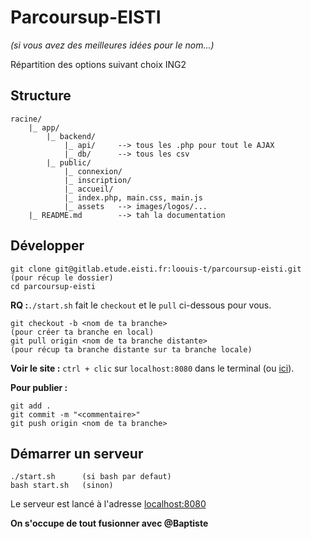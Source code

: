 # Parcoursup-EISTI

*(si vous avez des meilleures idées pour le nom...)*

Répartition des options suivant choix ING2

## Structure

```
racine/
    |_ app/
        |_ backend/
            |_ api/     --> tous les .php pour tout le AJAX
            |_ db/      --> tous les csv
        |_ public/
            |_ connexion/
            |_ inscription/
            |_ accueil/
            |_ index.php, main.css, main.js
            |_ assets   --> images/logos/...
    |_ README.md        --> tah la documentation
```



## Développer

```
git clone git@gitlab.etude.eisti.fr:loouis-t/parcoursup-eisti.git   (pour récup le dossier)
cd parcoursup-eisti
```

**RQ :**```./start.sh``` fait le ```checkout``` et le ```pull``` ci-dessous pour vous.

```
git checkout -b <nom de ta branche>                                 (pour créer ta branche en local)
git pull origin <nom de ta branche distante>                        (pour récup ta branche distante sur ta branche locale)
```

**Voir le site :** ```ctrl + clic``` sur ```localhost:8080``` dans le terminal (ou [ici](http://localhost:8080)).

**Pour publier :**

```
git add .
git commit -m "<commentaire>"
git push origin <nom de ta branche>
```

## Démarrer un serveur

```
./start.sh      (si bash par defaut)
bash start.sh   (sinon)
```

Le serveur est lancé à l'adresse [localhost:8080](http://localhost:8080)
  
**On s'occupe de tout fusionner avec @Baptiste**